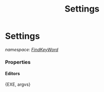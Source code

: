 ﻿---
title: Settings
---

# Settings
_namespace: [FindKeyWord](N-FindKeyWord.html)_





### Properties

#### Editors
{EXE, argvs}

